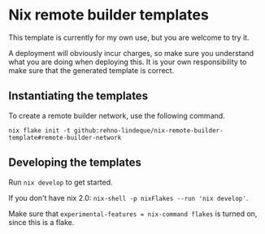 # Nix remote builder templates

This template is currently for my own use, but you are welcome to try it.

A deployment will obviously incur charges, so make sure you understand what you are doing when deploying this. It is your own responsibility to make sure that the generated template is correct.

## Instantiating the templates

To create a remote builder network, use the following command.

```
nix flake init -t github:rehno-lindeque/nix-remote-builder-template#remote-builder-network
```

## Developing the templates

Run `nix develop` to get started. 

If you don't have nix 2.0: `nix-shell -p nixFlakes --run 'nix develop'`.

Make sure that `experimental-features = nix-command flakes` is turned on, since this is a flake.
